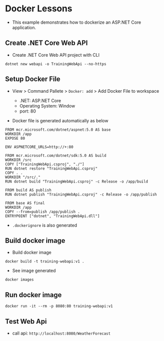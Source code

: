 # Docker Lessons

- This example demonstrates how to dockerize an ASP.NET Core application.

## Create .NET Core Web API

- Create .NET Core Web API project with CLI

```
dotnet new webapi -o TrainingWebApi --no-https
```

## Setup Docker File

- View > Command Pallete > `Docker: add` > Add Docker File to workspace
    - .NET: ASP.NET Core
    - Operating System: Window
    - port: 80

- Docker file is generated automatically as below

```
FROM mcr.microsoft.com/dotnet/aspnet:5.0 AS base
WORKDIR /app
EXPOSE 80

ENV ASPNETCORE_URLS=http://+:80

FROM mcr.microsoft.com/dotnet/sdk:5.0 AS build
WORKDIR /src
COPY ["TrainingWebApi.csproj", "./"]
RUN dotnet restore "TrainingWebApi.csproj"
COPY . .
WORKDIR "/src/."
RUN dotnet build "TrainingWebApi.csproj" -c Release -o /app/build

FROM build AS publish
RUN dotnet publish "TrainingWebApi.csproj" -c Release -o /app/publish

FROM base AS final
WORKDIR /app
COPY --from=publish /app/publish .
ENTRYPOINT ["dotnet", "TrainingWebApi.dll"]
```

- `.dockerignore` is also generated

## Build docker image

- Build docker image

```
docker build -t training-webapi:v1 .
```

- See image generated

```
docker images
```

## Run docker image

```
docker run -it --rm -p 8080:80 training-webapi:v1
``` 

## Test Web Api

- call api: `http://localhost:8080/WeatherForecast`